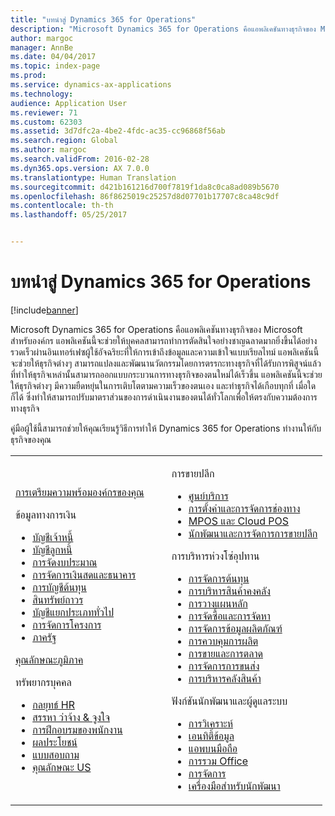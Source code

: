 ```yaml
---
title: "บทนำสู่ Dynamics 365 for Operations"
description: "Microsoft Dynamics 365 for Operations คือแอพลิเคชันทางธุรกิจของ Microsoft สำหรับองค์กร เพจนี้จะช่วยคุณในการเรียนรู้และเริ่มต้นการใช้งานผลิตภัณฑ์"
author: margoc
manager: AnnBe
ms.date: 04/04/2017
ms.topic: index-page
ms.prod: 
ms.service: dynamics-ax-applications
ms.technology: 
audience: Application User
ms.reviewer: 71
ms.custom: 62303
ms.assetid: 3d7dfc2a-4be2-4fdc-ac35-cc96868f56ab
ms.search.region: Global
ms.author: margoc
ms.search.validFrom: 2016-02-28
ms.dyn365.ops.version: AX 7.0.0
ms.translationtype: Human Translation
ms.sourcegitcommit: d421b161216d700f7819f1da8c0ca8ad089b5670
ms.openlocfilehash: 86f8625019c25257d8d07701b17707c8ca48c9df
ms.contentlocale: th-th
ms.lasthandoff: 05/25/2017


---
```

# <a name="introduction-to-dynamics-365-for-operations"></a>บทนำสู่ Dynamics 365 for Operations

[!include[banner](includes/banner.md)]

Microsoft Dynamics 365 for Operations คือแอพลิเคชันทางธุรกิจของ Microsoft สำหรับองค์กร แอพลิเคชันนี้จะช่วยให้บุคคลสามารถทำการตัดสินใจอย่างชาญฉลาดมากยิ่งขึ้นได้อย่างรวดเร็วผ่านอินเทอร์เฟซผู้ใช้อัจฉริยะที่ให้การเข้าถึงข้อมูลและความเข้าใจแบบเรียลไทม์ แอพลิเคชันนี้จะช่วยให้ธุรกิจต่างๆ สามารถแปลงและพัฒนานวัตกรรมโดยการตรรกะทางธุรกิจที่ได้รับการพิสูจน์แล้วที่ทำให้ธุรกิจเหล่านั้นสามารถออกแบบกระบวนการทางธุรกิจของตนใหม่ได้เร็วขึ้น แอพลิเคชันนี้จะช่วยให้ธุรกิจต่างๆ มีความยืดหยุ่นในการเติบโตตามความเร็วของตนเอง และทำธุรกิจได้เกือบทุกที่ เมื่อใดก็ได้ ซึ่งทำให้สามารถปรับมาตราส่วนของการดำเนินงานของตนได้ทั่วโลกเพื่อให้ตรงกับความต้องการทางธุรกิจ 

คู่มือผู้ใช้นี้สามารถช่วยให้คุณเรียนรู้วิธีการทำให้ Dynamics 365 for Operations ทำงานให้กับธุรกิจของคุณ    

<table>
<colgroup>
<col width="50%" />
<col width="50%" />
</colgroup>
<tbody>
<tr class="odd">
<td><p><a href="get-started/onboarding-home.md">การเตรียมความพร้อมองค์กรของคุณ</a></p>
<p>ข้อมูลทางการเงิน</p>
<ul><li><a href="financials/accounts-payable/accounts-payable.md">บัญชีเจ้าหนี้</a></li>
<li><a href="financials/accounts-receivable/accounts-receivable.md">บัญชีลูกหนี้</a></li>
<li><a href="financials/budgeting/budgeting-overview.md">การจัดงบประมาณ</a></li>
<li><a href="financials/cash-bank-management/cash-bank-management.md">การจัดการเงินสดและธนาคาร</a></li>
<li><a href="financials/cost-accounting/cost-accounting-home-page.md">การบัญชีต้นทุน</a></li>
<li><a href="financials/fixed-assets/fixed-assets.md">สินทรัพย์ถาวร</a></li>
<li><a href="financials/general-ledger/general-ledger.md">บัญชีแยกประเภททั่วไป</a></li>
<li><a href="financials/project-management/overview-project-management-accounting.md">การจัดการโครงการ</a></li>
<li><a href="financials/public-sector/public-sector-functionality.md">ภาครัฐ</a></li></ul>
<p><a href="dev-itpro/lcs-solutions/country-region.md">คุณลักษณะภูมิภาค</a></p>
<p>ทรัพยากรบุคคล</p>
   <ul>
  <li><a href="human-resources/departments-jobs-positions.md">กลยุทธ์ HR</a></li>
  <li><a href="human-resources/manage-recruiting-process.md">สรรหา ว่าจ้าง & จูงใจ</a></li>
  <li><a href="human-resources/performance-management-overview.md">การฝึกอบรมของพนักงาน</a></li>
  <li><a href="human-resources/manage-benefit-program.md">ผลประโยชน์</a></li>
  <li><a href="human-resources/questionnaires.md">แบบสอบถาม</a></li>
  <li><a href="human-resources/localizations/noam-usa-payroll.md">คุณลักษณะ US</a></li>
</ul></td>
  <td>
  <p>การขายปลีก</p>
  <ul>
<li><a href="retail/call-center-functionality.md">ศูนย์บริการ</a></li>
  <li><a href="retail/define-maintain-retail-channels.md">การตั้งค่าและการจัดการช่องทาง</a></li>
  <li><a href="retail/define-maintain-channel-clients-registers-hw-stations.md">MPOS และ Cloud POS</a></li>
  <li><a href="retail/dev-itpro/dev-retail-home-page.md">นักพัฒนาและการจัดการการขายปลีก</a></li></ul>
  <p>การบริหารห่วงโซ่อุปทาน</p>
<ul>
<li><a href="supply-chain/cost-management/costing-sheets.md">การจัดการต้นทุน</a></li>
  <li><a href="supply-chain/inventory/inventory-locations.md">การบริหารสินค้าคงคลัง</a></li>
  <li><a href="supply-chain/master-planning/master-plans.md">การวางแผนหลัก</a></li>
  <li><a href="supply-chain/procurement/procurement-sourcing-overview.md">การจัดซื้อและการจัดหา</a></li>
  <li><a href="supply-chain/pim/set-up-maintain-product-configuration-model.md">การจัดการข้อมูลผลิตภัณฑ์</a></li>
  <li><a href="supply-chain/production-control/create-production-orders">การควบคุมการผลิต</a></li>
  <li><a href="supply-chain/sales-marketing/overview-sales-marketing.md">การขายและการตลาด</a></li>
  <li><a href="supply-chain/transportation/transportation-management-overview.md">การจัดการการขนส่ง</a></li>
  <li><a href="supply-chain/warehousing/warehouse-configuration.md">การบริหารคลังสินค้า</a></li></ul>
  <p>ฟังก์ชันนักพัฒนาและผู้ดูแลระบบ</p>
  <ul><li><a href="dev-itpro/analytics/analytics.md">การวิเคราะห์</a></li>
  <li><a href="dev-itpro/data-entities/data-entities.md">เอนทิตี้ข้อมูล</a></li>
  <li><a href="dev-itpro/mobile-apps/mobile-platform.md">แอพบนมือถือ</a></li>
  <li><a href="dev-itpro/office-integration/office-integration.md">การรวม Office</a></li>
  <li><a href="dev-itpro/sysadmin/system-administration-home-page.md">การจัดการ</a></li>
  <li><a href="dev-itpro/dev-tools/developer-home-page.md">เครื่องมือสำหรับนักพัฒนา</a></li></ul></td>
</tr>
</tbody>
</table>



